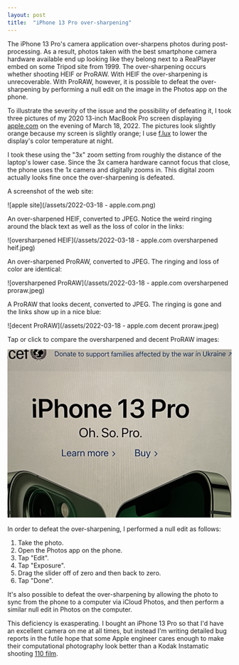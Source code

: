 ```yaml
---
layout: post
title:  "iPhone 13 Pro over-sharpening"
---
```


The iPhone 13 Pro's camera application over-sharpens photos during
post-processing.  As a result, photos taken with the best smartphone camera
hardware available end up looking like they belong next to a RealPlayer embed
on some Tripod site from 1999.  The over-sharpening occurs whether shooting
HEIF or ProRAW.  With HEIF the over-sharpening is unrecoverable.  With ProRAW,
however, it is possible to defeat the over-sharpening by performing a null edit
on the image in the Photos app on the phone.

To illustrate the severity of the issue and the possibility of defeating it, I
took three pictures of my 2020 13-inch MacBook Pro screen displaying
[apple.com](https://www.apple.com/) on the evening of March 18, 2022.  The
pictures look slightly orange because my screen is slightly orange; I use
[f.lux](https://justgetflux.com/) to lower the display's color temperature at
night.

I took these using the "3x" zoom setting from roughly the distance of the
laptop's lower case.  Since the 3x camera hardware cannot focus that close, the
phone uses the 1x camera and digitally zooms in.  This digital zoom actually
looks fine once the over-sharpening is defeated.

A screenshot of the web site:

![apple site](/assets/2022-03-18 - apple.com.png)

An over-sharpened HEIF, converted to JPEG.  Notice the weird ringing around the
black text as well as the loss of color in the links:

![oversharpened HEIF](/assets/2022-03-18 - apple.com oversharpened heif.jpeg)

An over-sharpened ProRAW, converted to JPEG.  The ringing and loss of color are identical:

![oversharpened ProRAW](/assets/2022-03-18 - apple.com oversharpened proraw.jpeg)

A ProRAW that looks decent, converted to JPEG.  The ringing is gone and the
links show up in a nice blue:

![decent ProRAW](/assets/2022-03-18 - apple.com decent proraw.jpeg)

Tap or click to compare the oversharpened and decent ProRAW images:

<script type="text/javascript">
    var toggle = false;
    function toggle_image(image) {
        let image_1 = "/assets/2022-03-18 - apple.com oversharpened proraw.jpeg";
        let image_2 = "/assets/2022-03-18 - apple.com decent proraw.jpeg";
        if (toggle) {
            image.src = image_1;
        }
        else {
            image.src = image_2;
        }
        toggle = !toggle;
    }
</script>
<img alt="Oversharpened vs. decent ProRAW"
     src="/assets/2022-03-18 - apple.com oversharpened proraw.jpeg"
     onclick="toggle_image(this)" 
/>

In order to defeat the over-sharpening, I performed a null edit as follows:

1. Take the photo.
1. Open the Photos app on the phone.
1. Tap "Edit".
1. Tap "Exposure".
1. Drag the slider off of zero and then back to zero.
1. Tap "Done".

It's also possible to defeat the over-sharpening by allowing the photo to sync
from the phone to a computer via iCloud Photos, and then perform a similar null
edit in Photos on the computer.

This deficiency is exasperating.  I bought an iPhone 13 Pro so that I'd have an
excellent camera on me at all times, but instead I'm writing detailed bug
reports in the futile hope that some Apple engineer cares enough to make their
computational photography look better than a Kodak Instamatic shooting [110
film](https://en.wikipedia.org/wiki/110_film).
